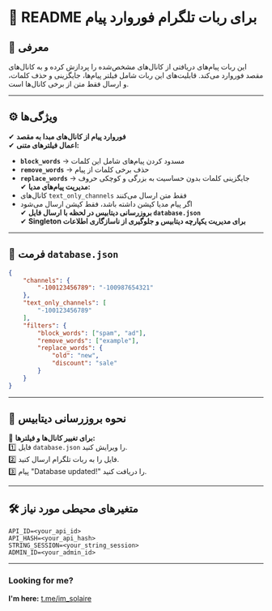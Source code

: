 # 📌 README برای ربات تلگرام فوروارد پیام

## 🚀 معرفی
این ربات پیام‌های دریافتی از کانال‌های مشخص‌شده را پردازش کرده و به کانال‌های مقصد فوروارد می‌کند. قابلیت‌های این ربات شامل فیلتر پیام‌ها، جایگزینی و حذف کلمات، و ارسال فقط متن از برخی کانال‌ها است.

---

## ⚙️ ویژگی‌ها
✔ **فوروارد پیام از کانال‌های مبدا به مقصد**  
✔ **اعمال فیلترهای متنی:**  
   - **`block_words`** → مسدود کردن پیام‌های شامل این کلمات  
   - **`remove_words`** → حذف برخی کلمات از پیام  
   - **`replace_words`** → جایگزینی کلمات بدون حساسیت به بزرگی و کوچکی حروف  
✔ **مدیریت پیام‌های مدیا:**  
   - کانال‌های `text_only_channels` فقط متن ارسال می‌کنند  
   - اگر پیام مدیا کپشن داشته باشد، فقط کپشن ارسال می‌شود  
✔ **بروزرسانی دیتابیس در لحظه با ارسال فایل `database.json`**  
✔ **Singleton برای مدیریت یکپارچه دیتابیس و جلوگیری از ناسازگاری اطلاعات**

---

## 📜 فرمت `database.json`
```json
{
    "channels": {
        "-100123456789": "-100987654321"
    },
    "text_only_channels": [
        "-100123456789"
    ],
    "filters": {
        "block_words": ["spam", "ad"],
        "remove_words": ["example"],
        "replace_words": {
            "old": "new",
            "discount": "sale"
        }
    }
}
```

---

## 📢 نحوه بروزرسانی دیتابیس
📌 **برای تغییر کانال‌ها و فیلترها:**  
1️⃣ فایل `database.json` را ویرایش کنید.  
2️⃣ فایل را به ربات تلگرام ارسال کنید.  
3️⃣ پیام "Database updated!" را دریافت کنید.  

---

## 🛠 متغیرهای محیطی مورد نیاز
```
API_ID=<your_api_id>
API_HASH=<your_api_hash>
STRING_SESSION=<your_string_session>
ADMIN_ID=<your_admin_id>
```

---

### Looking for me?
**I'm here:** [t.me/im_solaire](https://t.me/im_solaire)
